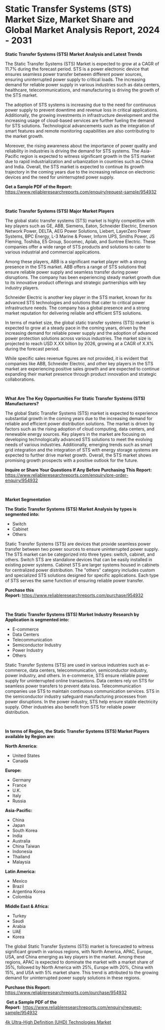 <p><h1>Static Transfer Systems (STS) Market Size, Market Share and Global Market Analysis Report, 2024 - 2031</h1></p><p><strong>Static Transfer Systems (STS) Market Analysis and Latest Trends</strong></p>
<p><p>The Static Transfer Systems (STS) Market is expected to grow at a CAGR of 11.7% during the forecast period. STS is a power electronic device that ensures seamless power transfer between different power sources, ensuring uninterrupted power supply to critical loads. The increasing demand for reliable power supply in various industries such as data centers, healthcare, telecommunications, and manufacturing is driving the growth of the STS market.</p><p>The adoption of STS systems is increasing due to the need for continuous power supply to prevent downtime and revenue loss in critical applications. Additionally, the growing investments in infrastructure development and the increasing usage of cloud-based services are further fueling the demand for STS solutions. Technological advancements such as the integration of smart features and remote monitoring capabilities are also contributing to the market growth.</p><p>Moreover, the rising awareness about the importance of power quality and reliability in industries is driving the demand for STS systems. The Asia-Pacific region is expected to witness significant growth in the STS market due to rapid industrialization and urbanization in countries such as China and India. Overall, the STS market is expected to continue its growth trajectory in the coming years due to the increasing reliance on electronic devices and the need for uninterrupted power supply.</p></p>
<p><strong>Get a Sample PDF of the Report:&nbsp;</strong> <a href="https://www.reliableresearchreports.com/enquiry/request-sample/954932">https://www.reliableresearchreports.com/enquiry/request-sample/954932</a></p>
<p>&nbsp;</p>
<p><strong>Static Transfer Systems (STS) Major Market Players</strong></p>
<p><p>The global static transfer systems (STS) market is highly competitive with key players such as GE, ABB, Siemens, Eaton, Schneider Electric, Emerson Network Power, DELTA, AEG Power Solutions, Liebert, LayerZero Power Systems, BPC Energy, L-3 Marine & Power, Inform UPS, Smiths Power, JS Fleming, Toshiba, E5 Group, Socomec, Aplab, and Suntree Electric. These companies offer a wide range of STS products and solutions to cater to various industrial and commercial applications.</p><p>Among these players, ABB is a significant market player with a strong presence in the STS market. ABB offers a range of STS solutions that ensure reliable power supply and seamless transfer during power disruptions. The company has been experiencing steady market growth due to its innovative product offerings and strategic partnerships with key industry players.</p><p>Schneider Electric is another key player in the STS market, known for its advanced STS technologies and solutions that cater to critical power infrastructure needs. The company has a global presence and a strong market reputation for delivering reliable and efficient STS solutions.</p><p>In terms of market size, the global static transfer systems (STS) market is expected to grow at a steady pace in the coming years, driven by the increasing demand for reliable power supply and the adoption of advanced power protection solutions across various industries. The market size is projected to reach USD X.XX billion by 2026, growing at a CAGR of X.X% during the forecast period.</p><p>While specific sales revenue figures are not provided, it is evident that companies like ABB, Schneider Electric, and other key players in the STS market are experiencing positive sales growth and are expected to continue expanding their market presence through product innovation and strategic collaborations.</p></p>
<p>&nbsp;</p>
<p><strong>What Are The Key Opportunities For Static Transfer Systems (STS) Manufacturers?</strong></p>
<p><p>The global Static Transfer Systems (STS) market is expected to experience substantial growth in the coming years due to the increasing demand for reliable and efficient power distribution solutions. The market is driven by factors such as the rising adoption of cloud computing, data centers, and renewable energy sources. Key players in the market are focusing on developing technologically advanced STS solutions to meet the evolving needs of various industries. Additionally, emerging trends such as smart grid integration and the integration of STS with energy storage systems are expected to further drive market growth. Overall, the STS market shows promising growth prospects with a positive outlook for the future.</p></p>
<p><strong>Inquire or Share Your Questions If Any Before Purchasing This Report:</strong> <a href="https://www.reliableresearchreports.com/enquiry/pre-order-enquiry/954932">https://www.reliableresearchreports.com/enquiry/pre-order-enquiry/954932</a></p>
<p>&nbsp;</p>
<p><strong>Market Segmentation</strong></p>
<p><strong>The Static Transfer Systems (STS) Market Analysis by types is segmented into:</strong></p>
<p><ul><li>Switch</li><li>Cabinet</li><li>Others</li></ul></p>
<p><p>Static Transfer Systems (STS) are devices that provide seamless power transfer between two power sources to ensure uninterrupted power supply. The STS market can be categorized into three types: switch, cabinet, and others. Switch STS are standalone devices that can be easily installed in existing power systems. Cabinet STS are larger systems housed in cabinets for centralized power distribution. The "others" category includes custom and specialized STS solutions designed for specific applications. Each type of STS serves the same function of ensuring reliable power transfer.</p></p>
<p><strong>Purchase this Report:&nbsp;</strong><a href="https://www.reliableresearchreports.com/purchase/954932">https://www.reliableresearchreports.com/purchase/954932</a></p>
<p>&nbsp;</p>
<p><strong>The Static Transfer Systems (STS) Market Industry Research by Application is segmented into:</strong></p>
<p><ul><li>E-commerce</li><li>Data Centers</li><li>Telecommunication</li><li>Semiconductor Industry</li><li>Power Industry</li><li>Others</li></ul></p>
<p><p>Static Transfer Systems (STS) are used in various industries such as e-commerce, data centers, telecommunication, semiconductor industry, power industry, and others. In e-commerce, STS ensure reliable power supply for uninterrupted online transactions. Data centers rely on STS for seamless power transfers to prevent data loss. Telecommunication companies use STS to maintain continuous communication services. STS in the semiconductor industry safeguard manufacturing processes from power disruptions. In the power industry, STS help ensure stable electricity supply. Other industries also benefit from STS for reliable power distribution.</p></p>
<p>&nbsp;</p>
<p><strong>In terms of Region, the Static Transfer Systems (STS) Market Players available by Region are:</strong></p>
<p>
    <p> <strong> North America: </strong>
        <ul>
            <li>United States</li>
            <li>Canada</li>
        </ul>
        </p> 
    <p> <strong> Europe: </strong>
        <ul>
            <li>Germany</li>
            <li>France</li>
            <li>U.K.</li>
            <li>Italy</li>
            <li>Russia</li>
        </ul>
        </p> 
    <p> <strong> Asia-Pacific: </strong>
        <ul>
            <li>China</li>
            <li>Japan</li>
            <li>South Korea</li>
            <li>India</li>
            <li>Australia</li>
            <li>China Taiwan</li>
            <li>Indonesia</li>
            <li>Thailand</li>
            <li>Malaysia</li>
        </ul>
        </p> 
    <p> <strong> Latin America: </strong>
        <ul>
            <li>Mexico</li>
            <li>Brazil</li>
            <li>Argentina Korea</li>
            <li>Colombia</li>
        </ul>
        </p> 
    <p> <strong> Middle East & Africa: </strong>
        <ul>
            <li>Turkey</li>
            <li>Saudi</li>
            <li>Arabia</li>
            <li>UAE</li>
            <li>Korea</li>
        </ul>
    </p>
    </p>
<p><p>The global Static Transfer Systems (STS) market is forecasted to witness significant growth in various regions, with North America, APAC, Europe, USA, and China emerging as key players in the market. Among these regions, APAC is expected to dominate the market with a market share of 35%, followed by North America with 25%, Europe with 20%, China with 15%, and USA with 5% market share. This trend is attributed to the growing demand for uninterrupted power supply solutions in these regions.</p></p>
<p><strong>Purchase this Report: </strong><a href="https://www.reliableresearchreports.com/purchase/954932">https://www.reliableresearchreports.com/purchase/954932</a></p>
<p>&nbsp;<strong>Get a Sample PDF of the Report:&nbsp;&nbsp;</strong><a href="https://www.reliableresearchreports.com/enquiry/request-sample/954932">https://www.reliableresearchreports.com/enquiry/request-sample/954932</a></p>
<p><strong></strong></p>
<p><p><a href="https://github.com/santosh758595/Market-Research-Report-List-3/blob/main/4k-ultra-high-definition-uhd-technologies-market.md">4k Ultra-High Definition (UHD) Technologies Market</a></p></p>
